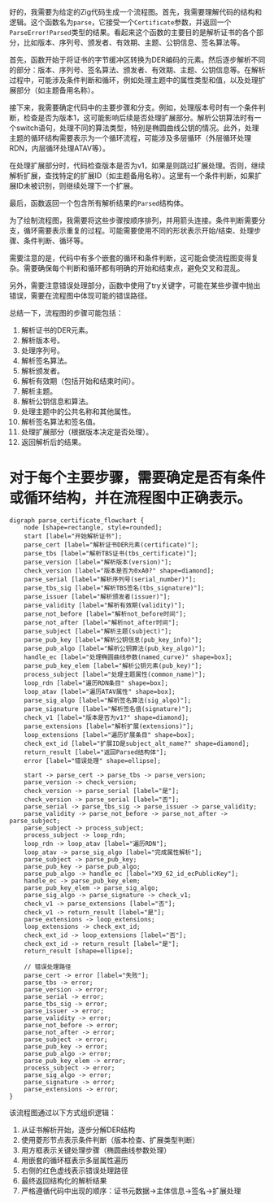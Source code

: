 好的，我需要为给定的Zig代码生成一个流程图。首先，我需要理解代码的结构和逻辑。这个函数名为`parse`，它接受一个`Certificate`参数，并返回一个`ParseError!Parsed`类型的结果。看起来这个函数的主要目的是解析证书的各个部分，比如版本、序列号、颁发者、有效期、主题、公钥信息、签名算法等。

首先，函数开始于将证书的字节缓冲区转换为DER编码的元素。然后逐步解析不同的部分：版本、序列号、签名算法、颁发者、有效期、主题、公钥信息等。在解析过程中，可能涉及条件判断和循环，例如处理主题中的属性类型和值，以及处理扩展部分（如主题备用名称）。

接下来，我需要确定代码中的主要步骤和分支。例如，处理版本号时有一个条件判断，检查是否为版本1，这可能影响后续是否处理扩展部分。解析公钥算法时有一个switch语句，处理不同的算法类型，特别是椭圆曲线公钥的情况。此外，处理主题的循环结构需要表示为一个循环流程，可能涉及多层循环（外层循环处理RDN，内层循环处理ATAV等）。

在处理扩展部分时，代码检查版本是否为v1，如果是则跳过扩展处理。否则，继续解析扩展，查找特定的扩展ID（如主题备用名称）。这里有一个条件判断，如果扩展ID未被识别，则继续处理下一个扩展。

最后，函数返回一个包含所有解析结果的`Parsed`结构体。

为了绘制流程图，我需要将这些步骤按顺序排列，并用箭头连接。条件判断需要分支，循环需要表示重复的过程。可能需要使用不同的形状表示开始/结束、处理步骤、条件判断、循环等。

需要注意的是，代码中有多个嵌套的循环和条件判断，这可能会使流程图变得复杂。需要确保每个判断和循环都有明确的开始和结束点，避免交叉和混乱。

另外，需要注意错误处理部分，函数中使用了try关键字，可能在某些步骤中抛出错误，需要在流程图中体现可能的错误路径。

总结一下，流程图的步骤可能包括：
1. 解析证书的DER元素。
2. 解析版本号。
3. 处理序列号。
4. 解析签名算法。
5. 解析颁发者。
6. 解析有效期（包括开始和结束时间）。
7. 解析主题。
8. 解析公钥信息和算法。
9. 处理主题中的公共名称和其他属性。
10. 解析签名算法和签名值。
11. 处理扩展部分（根据版本决定是否处理）。
12. 返回解析后的结果。

对于每个主要步骤，需要确定是否有条件或循环结构，并在流程图中正确表示。
================================================
```graphviz
digraph parse_certificate_flowchart {
    node [shape=rectangle, style=rounded];
    start [label="开始解析证书"];
    parse_cert [label="解析证书DER元素(certificate)"];
    parse_tbs [label="解析TBS证书(tbs_certificate)"];
    parse_version [label="解析版本(version)"];
    check_version [label="版本是否为0xA0?" shape=diamond];
    parse_serial [label="解析序列号(serial_number)"];
    parse_tbs_sig [label="解析TBS签名(tbs_signature)"];
    parse_issuer [label="解析颁发者(issuer)"];
    parse_validity [label="解析有效期(validity)"];
    parse_not_before [label="解析not_before时间"];
    parse_not_after [label="解析not_after时间"];
    parse_subject [label="解析主题(subject)"];
    parse_pub_key [label="解析公钥信息(pub_key_info)"];
    parse_pub_algo [label="解析公钥算法(pub_key_algo)"];
    handle_ec [label="处理椭圆曲线参数(named_curve)" shape=box];
    parse_pub_key_elem [label="解析公钥元素(pub_key)"];
    process_subject [label="处理主题属性(common_name)"];
    loop_rdn [label="遍历RDN条目" shape=box];
    loop_atav [label="遍历ATAV属性" shape=box];
    parse_sig_algo [label="解析签名算法(sig_algo)"];
    parse_signature [label="解析签名值(signature)"];
    check_v1 [label="版本是否为v1?" shape=diamond];
    parse_extensions [label="解析扩展(extensions)"];
    loop_extensions [label="遍历扩展条目" shape=box];
    check_ext_id [label="扩展ID是subject_alt_name?" shape=diamond];
    return_result [label="返回Parsed结构体"];
    error [label="错误处理" shape=ellipse];

    start -> parse_cert -> parse_tbs -> parse_version;
    parse_version -> check_version;
    check_version -> parse_serial [label="是"];
    check_version -> parse_serial [label="否"];
    parse_serial -> parse_tbs_sig -> parse_issuer -> parse_validity;
    parse_validity -> parse_not_before -> parse_not_after -> parse_subject;
    parse_subject -> process_subject;
    process_subject -> loop_rdn;
    loop_rdn -> loop_atav [label="遍历RDN"];
    loop_atav -> parse_sig_algo [label="完成属性解析"];
    parse_subject -> parse_pub_key;
    parse_pub_key -> parse_pub_algo;
    parse_pub_algo -> handle_ec [label="X9_62_id_ecPublicKey"];
    handle_ec -> parse_pub_key_elem;
    parse_pub_key_elem -> parse_sig_algo;
    parse_sig_algo -> parse_signature -> check_v1;
    check_v1 -> parse_extensions [label="否"];
    check_v1 -> return_result [label="是"];
    parse_extensions -> loop_extensions;
    loop_extensions -> check_ext_id;
    check_ext_id -> loop_extensions [label="否"];
    check_ext_id -> return_result [label="是"];
    return_result [shape=ellipse];

    // 错误处理路径
    parse_cert -> error [label="失败"];
    parse_tbs -> error;
    parse_version -> error;
    parse_serial -> error;
    parse_tbs_sig -> error;
    parse_issuer -> error;
    parse_validity -> error;
    parse_not_before -> error;
    parse_not_after -> error;
    parse_subject -> error;
    parse_pub_key -> error;
    parse_pub_algo -> error;
    parse_pub_key_elem -> error;
    process_subject -> error;
    parse_sig_algo -> error;
    parse_signature -> error;
    parse_extensions -> error;
}
``` 

该流程图通过以下方式组织逻辑：
1. 从证书解析开始，逐步分解DER结构
2. 使用菱形节点表示条件判断（版本检查、扩展类型判断）
3. 用方框表示关键处理步骤（椭圆曲线参数处理）
4. 用嵌套的循环框表示多层属性遍历
5. 右侧的红色虚线表示错误处理路径
6. 最终返回结构化的解析结果
7. 严格遵循代码中出现的顺序：证书元数据->主体信息->签名->扩展处理